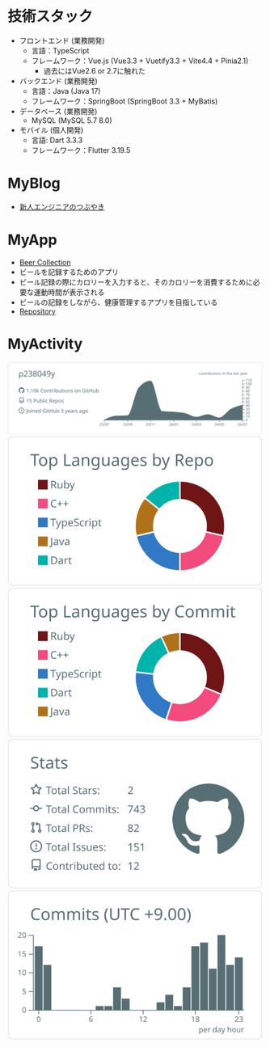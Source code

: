 # 技術スタック
- フロントエンド (業務開発)
  - 言語：TypeScript
  - フレームワーク：Vue.js (Vue3.3 + Vuetify3.3 + Vite4.4 + Pinia2.1)
    - 過去にはVue2.6 or 2.7に触れた
- バックエンド (業務開発)
  - 言語：Java (Java 17)
  - フレームワーク：SpringBoot (SpringBoot 3.3 + MyBatis)
- データベース (業務開発)
  - MySQL (MySQL 5.7 8.0)
- モバイル (個人開発)
  - 言語: Dart 3.3.3
  - フレームワーク：Flutter 3.19.5


# MyBlog
- [新人エンジニアのつぶやき](https://p238049y.hatenablog.com/)

# MyApp
- [Beer Collection](https://play.google.com/store/apps/details?id=io.github.p2388049y.beer_collection&pli=1)
 - ビールを記録するためのアプリ
 - ビール記録の際にカロリーを入力すると、そのカロリーを消費するために必要な運動時間が表示される
 - ビールの記録をしながら、健康管理するアプリを目指している
 - [Repository](https://github.com/p238049y/beer-collection-app)

# MyActivity
<!--
**p238049y/p238049y** is a ✨ _special_ ✨ repository because its `README.md` (this file) appears on your GitHub profile.

Here are some ideas to get you started:

- 🔭 I’m currently working on ...
- 🌱 I’m currently learning ...
- 👯 I’m looking to collaborate on ...
- 🤔 I’m looking for help with ...
- 💬 Ask me about ...
- 📫 How to reach me: ...
- 😄 Pronouns: ...
- ⚡ Fun fact: ...
-->



[![](https://raw.githubusercontent.com/p238049y/p238049y/main/profile-summary-card-output/default/0-profile-details.svg)](https://github.com/vn7n24fzkq/github-profile-summary-cards)
[![](https://raw.githubusercontent.com/p238049y/p238049y/main/profile-summary-card-output/default/1-repos-per-language.svg)](https://github.com/vn7n24fzkq/github-profile-summary-cards) [![](https://raw.githubusercontent.com/p238049y/p238049y/main/profile-summary-card-output/default/2-most-commit-language.svg)](https://github.com/vn7n24fzkq/github-profile-summary-cards)
[![](https://raw.githubusercontent.com/p238049y/p238049y/main/profile-summary-card-output/default/3-stats.svg)](https://github.com/vn7n24fzkq/github-profile-summary-cards) [![](https://raw.githubusercontent.com/p238049y/p238049y/main/profile-summary-card-output/default/4-productive-time.svg)](https://github.com/vn7n24fzkq/github-profile-summary-cards)
